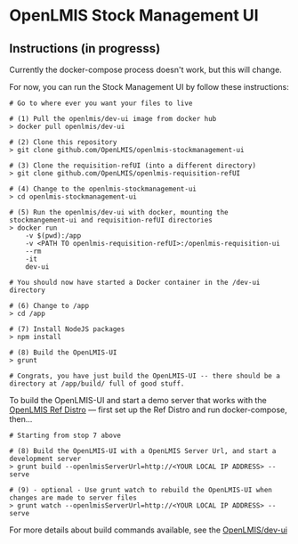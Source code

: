 # OpenLMIS Stock Management UI

## Instructions (in progresss)
Currently the docker-compose process doesn't work, but this will change.

For now, you can run the Stock Management UI by follow these instructions:

```
# Go to where ever you want your files to live

# (1) Pull the openlmis/dev-ui image from docker hub
> docker pull openlmis/dev-ui

# (2) Clone this repository
> git clone github.com/OpenLMIS/openlmis-stockmanagement-ui

# (3) Clone the requisition-refUI (into a different directory)
> git clone github.com/OpenLMIS/openlmis-requisition-refUI

# (4) Change to the openlmis-stockmanagement-ui
> cd openlmis-stockmanagement-ui

# (5) Run the openlmis/dev-ui with docker, mounting the stockmangement-ui and requisition-refUI directories
> docker run
    -v $(pwd):/app
    -v <PATH TO openlmis-requisition-refUI>:/openlmis-requisition-ui
    --rm
    -it
    dev-ui

# You should now have started a Docker container in the /dev-ui directory

# (6) Change to /app
> cd /app

# (7) Install NodeJS packages
> npm install

# (8) Build the OpenLMIS-UI
> grunt

# Congrats, you have just build the OpenLMIS-UI -- there should be a directory at /app/build/ full of good stuff.

```

To build the OpenLMIS-UI and start a demo server that works with the [OpenLMIS Ref Distro](https://github.com/OpenLMIS/openlmis-ref-distro) — first set up the Ref Distro and run docker-compose, then...
```
# Starting from stop 7 above

# (8) Build the OpenLMIS-UI with a OpenLMIS Server Url, and start a development server
> grunt build --openlmisServerUrl=http://<YOUR LOCAL IP ADDRESS> --serve

# (9) - optional - Use grunt watch to rebuild the OpenLMIS-UI when changes are made to server files
> grunt watch --openlmisServerUrl=http://<YOUR LOCAL IP ADDRESS> --serve 

```

For more details about build commands available, see the [OpenLMIS/dev-ui](https://github.com/OpenLMIS/dev-ui)

